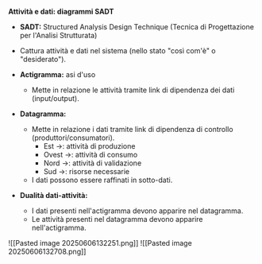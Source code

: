 **Attività e dati: diagrammi SADT**

- **SADT:** Structured Analysis Design Technique (Tecnica di Progettazione per l'Analisi Strutturata)
    
- Cattura attività e dati nel sistema (nello stato "così com'è" o "desiderato").
    
- **Actigramma:**
    asi d'uso
    - Mette in relazione le attività tramite link di dipendenza dei dati (input/output).
- **Datagramma:**
    
    - Mette in relazione i dati tramite link di dipendenza di controllo (produttori/consumatori).
        - Est →: attività di produzione
        - Ovest →: attività di consumo
        - Nord →: attività di validazione
        - Sud →: risorse necessarie
    - I dati possono essere raffinati in sotto-dati.
- **Dualità dati-attività:**
    
    - I dati presenti nell'actigramma devono apparire nel datagramma.
    - Le attività presenti nel datagramma devono apparire nell'actigramma.

![[Pasted image 20250606132251.png]]
![[Pasted image 20250606132708.png]]